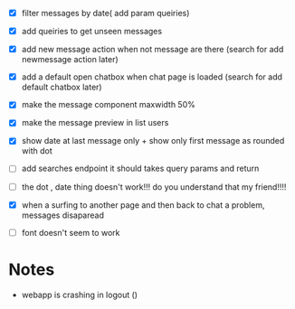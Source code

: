 



 - [x] filter messages by date( add param queiries)

 - [x] add queiries to get unseen messages
 - [x] add new message action when not message are there (search for add newmessage action later)
 - [x] add a default open chatbox when chat page is loaded (search for add default chatbox later)
 - [x] make the message component maxwidth 50%
 - [x] make the message preview in list users  
 - [x] show date at last message only + show only first message as rounded with dot
 - [ ] add searches endpoint it should takes query params and return

 - [ ] the dot , date thing doesn't work!!! do you understand that my friend!!!!
 - [x] when a surfing to another page and then back to chat a problem, messages disaparead
 - [ ] font doesn't seem to work


# Notes
- webapp is crashing in logout ()
